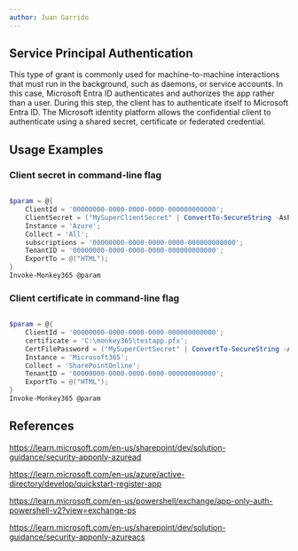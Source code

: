 ```yaml
---
author: Juan Garrido
---
```


## Service Principal Authentication

This type of grant is commonly used for machine-to-machine interactions that must run in the background, such as daemons, or service accounts. In this case, Microsoft Entra ID authenticates and authorizes the app rather than a user. During this step, the client has to authenticate itself to Microsoft Entra ID. The Microsoft identity platform allows the confidential client to authenticate using a shared secret, certificate or federated credential.

## Usage Examples

### Client secret in command-line flag

```PowerShell

$param = @{
    ClientId = '00000000-0000-0000-0000-000000000000';
    ClientSecret = ("MySuperClientSecret" | ConvertTo-SecureString -AsPlainText -Force)
    Instance = 'Azure';
    Collect = 'All';
    subscriptions = '00000000-0000-0000-0000-000000000000';
    TenantID = '00000000-0000-0000-0000-000000000000';
    ExportTo = @("HTML");
}
Invoke-Monkey365 @param

```

### Client certificate in command-line flag

```PowerShell

$param = @{
    ClientId = '00000000-0000-0000-0000-000000000000';
    certificate = 'C:\monkey365\testapp.pfx';
    CertFilePassword = ("MySuperCertSecret" | ConvertTo-SecureString -AsPlainText -Force);
    Instance = 'Microsoft365';
    Collect = 'SharePointOnline';
    TenantID = '00000000-0000-0000-0000-000000000000';
    ExportTo = @("HTML");
}
Invoke-Monkey365 @param

```

## References

<a href='https://learn.microsoft.com/en-us/sharepoint/dev/solution-guidance/security-apponly-azuread' target='_blank'>https://learn.microsoft.com/en-us/sharepoint/dev/solution-guidance/security-apponly-azuread</a>

<a href='https://learn.microsoft.com/en-us/azure/active-directory/develop/quickstart-register-app' target='_blank'>https://learn.microsoft.com/en-us/azure/active-directory/develop/quickstart-register-app</a>

<a href='https://learn.microsoft.com/en-us/powershell/exchange/app-only-auth-powershell-v2?view=exchange-ps' target='_blank'>https://learn.microsoft.com/en-us/powershell/exchange/app-only-auth-powershell-v2?view=exchange-ps</a>

<a href='https://learn.microsoft.com/en-us/sharepoint/dev/solution-guidance/security-apponly-azureacs' target='_blank'>https://learn.microsoft.com/en-us/sharepoint/dev/solution-guidance/security-apponly-azureacs</a>